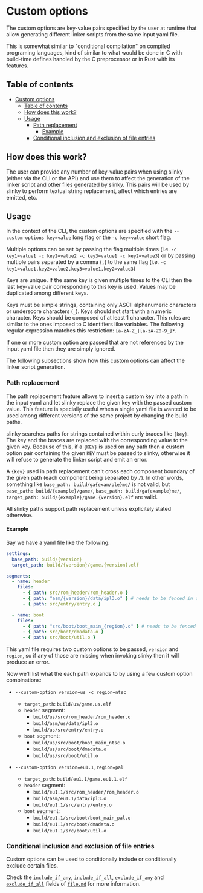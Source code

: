 # Custom options

The custom options are key-value pairs specified by the user at runtime that
allow generating different linker scripts from the same input yaml file.

This is somewhat similar to "conditional compilation" on compiled programing
languages, kind of similar to what would be done in C with build-time defines
handled by the C preprocessor or in Rust with its features.

## Table of contents

- [Custom options](#custom-options)
  - [Table of contents](#table-of-contents)
  - [How does this work?](#how-does-this-work)
  - [Usage](#usage)
    - [Path replacement](#path-replacement)
      - [Example](#example)
    - [Conditional inclusion and exclusion of file entries](#conditional-inclusion-and-exclusion-of-file-entries)

## How does this work?

The user can provide any number of key-value pairs when using slinky (either via
the CLI or the API) and use them to affect the generation of the linker script
and other files generated by slinky. This pairs will be used by slinky to
perform textual string replacement, affect which entries are emitted, etc.

## Usage

In the context of the CLI, the custom options are specified with the
`--custom-options key=value` long flag or the `-c key=value` short flag.

Multiple options can be set by passing the flag multiple times (i.e.
`-c key1=value1 -c key2=value2 -c key3=value1 -c key2=value3`) or by passing
multiple pairs separated by a comma (`,`) to the same flag (i.e.
`-c key1=value1,key2=value2,key3=value1,key2=value3`)

Keys are unique. If the same key is given multiple times to the CLI then the
last key-value pair corresponding to this key is used. Values may be duplicated
among different keys.

Keys must be simple strings, containing only ASCII alphanumeric characters or
underscore characters (`_`). Keys should not start with a numeric character.
Keys should be composed of at least 1 character. This rules are similar to the
ones imposed to C identifiers like variables. The following regular expression
matches this restriction: `[a-zA-Z_][a-zA-Z0-9_]*`.

If one or more custom option are passed that are not referenced by the input
yaml file then they are simply ignored.

The following subsections show how this custom options can affect the linker
script generation.

### Path replacement

The path replacement feature allows to insert a custom key into a path in the
input yaml and let slinky replace the given key with the passed custom value.
This feature is specially useful when a single yaml file is wanted to be used
among different versions of the same project by changing the build paths.

slinky searches paths for strings contained within curly braces like `{key}`.
The key and the braces are replaced with the corresponding value to the given
key. Because of this, if a `{KEY}` is used on any path then a custom option pair
containing the given `KEY` must be passed to slinky, otherwise it will refuse to
generate the linker script and emit an error.

A `{key}` used in path replacement can't cross each component boundary of the
given path (each component being separated by `/`). In other words, something
like `base_path: build/ga{exam/ple}me/` is not valid, but
`base_path: build/{example}/game/`, `base_path: build/ga{example}me/`,
`target_path: build/{example}/game.{version}.elf` are valid.

All slinky paths support path replacement unless explicitely stated otherwise.

#### Example

Say we have a yaml file like the following:

```yaml
settings:
  base_path: build/{version}
  target_path: build/{version}/game.{version}.elf

segments:
  - name: header
    files:
      - { path: src/rom_header/rom_header.o }
      - { path: "asm/{version}/data/ipl3.o" } # needs to be fenced in quotes
      - { path: src/entry/entry.o }

  - name: boot
    files:
      - { path: "src/boot/boot_main_{region}.o" } # needs to be fenced in quotes
      - { path: src/boot/dmadata.o }
      - { path: src/boot/util.o }
```

This yaml file requires two custom options to be passed, `version` and `region`,
so if any of those are missing when invoking slinky then it will produce an
error.

Now we'll list what the each path expands to by using a few custom option
combinations:

- `--custom-option version=us -c region=ntsc`
  - `target_path`: `build/us/game.us.elf`
  - `header` segment:
    - `build/us/src/rom_header/rom_header.o`
    - `build/asm/us/data/ipl3.o`
    - `build/us/src/entry/entry.o`
  - `boot` segment:
    - `build/us/src/boot/boot_main_ntsc.o`
    - `build/us/src/boot/dmadata.o`
    - `build/us/src/boot/util.o`

- `--custom-option version=eu1.1,region=pal`
  - `target_path`: `build/eu1.1/game.eu1.1.elf`
  - `header` segment:
    - `build/eu1.1/src/rom_header/rom_header.o`
    - `build/asm/eu1.1/data/ipl3.o`
    - `build/eu1.1/src/entry/entry.o`
  - `boot` segment:
    - `build/eu1.1/src/boot/boot_main_pal.o`
    - `build/eu1.1/src/boot/dmadata.o`
    - `build/eu1.1/src/boot/util.o`

### Conditional inclusion and exclusion of file entries

Custom options can be used to conditionally include or conditionally exclude
certain files.

Check the [`include_if_any`](file.md#include_if_any),
[`include_if_all`](file.md#include_if_all),
[`exclude_if_any`](file.md#exclude_if_any) and
[`exclude_if_all`](file.md#exclude_if_all) fields of [`file.md`](file.md) for
more information.
